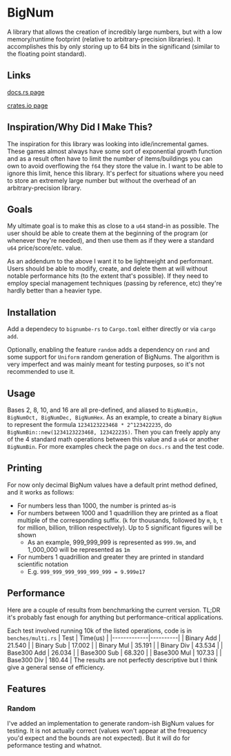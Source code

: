 # BigNum
A library that allows the creation of incredibly large numbers, but with a low
memory/runtime footprint (relative to arbitrary-precision libraries). It accomplishes this
by only storing up to 64 bits in the significand (similar to the floating point
standard).

## Links
[docs.rs page](https://docs.rs/bignumbe-rs/latest/bignumbe_rs/)

[crates.io page](https://crates.io/crates/bignumbe-rs)

## Inspiration/Why Did I Make This?
The inspiration for this library was looking into idle/incremental games. These games
almost always have some sort of exponential growth function and as a result often have to
limit the number of items/buildings you can own to avoid overflowing the `f64` they store
the value in. I want to be able to ignore this limit, hence this library. It's perfect for
situations where you need to store an extremely large number but without the overhead of
an arbitrary-precision library.

## Goals
My ultimate goal is to make this as close to a `u64` stand-in as possible. The user should
be able to create them at the beginning of the program (or whenever they're needed), and
then use them as if they were a standard `u64` price/score/etc. value. 

As an addendum to the above I want it to be lightweight and performant. Users should be
able to modify, create, and delete them at will without notable performance hits (to the
extent that's possible). If they need to employ special management techniques (passing by
reference, etc) they're hardly better than a heavier type.

## Installation
Add a dependecy to `bignumbe-rs` to `Cargo.toml` either directly or via `cargo add`. 

Optionally, enabling the feature `random` adds a dependency on `rand` and some support for
`Uniform` random generation of BigNums. The algorithm is very imperfect and was mainly
meant for testing purposes, so it's not recommended to use it.

## Usage
Bases 2, 8, 10, and 16 are all pre-defined, and aliased to
`BigNumBin, BigNumOct, BigNumDec, BigNumHex`. As an example, to create a binary `BigNum`
to represent the formula `1234123223468 * 2^123422235`, do
`BigNumBin::new(1234123223468, 123422235)`. Then you can freely apply any of the 4 standard
math operations between this value and a `u64` or another `BigNumBin`. For more examples
check the page on `docs.rs` and the test code.

## Printing
For now only decimal BigNum values have a default print method defined, and it works as 
follows:
- For numbers less than 1000, the number is printed as-is
- For numbers between 1000 and 1 quadrillion they are printed as a float multiple of the 
corresponding suffix. (`k` for thousands, followed by `m`, `b`, `t` for million, billion,
trillion respectively). Up to 5 significant figures will be shown
    - As an example, 999_999_999 is represented as `999.9m`, and 1_000_000 will be
    represented as `1m`
- For numbers 1 quadrillion and greater they are printed in standard scientific notation
    - E.g. `999_999_999_999_999_999 = 9.999e17`

## Performance
Here are a couple of results from benchmarking the current version. TL;DR it's probably
fast enough for anything but performance-critical applications. 

Each test involved running 10k of the listed operations, code is in `benches/multi.rs`
| Test        | Time(us) |
|-------------|----------|
| Binary Add  | 21.540   |
| Binary Sub  | 17.002   |
| Binary Mul  | 35.191   |
| Binary Div  | 43.534   |
| Base300 Add | 26.034   |
| Base300 Sub | 68.320   |
| Base300 Mul | 107.33   |
| Base300 Div | 180.44   |
The results are not perfectly descriptive but I think give a general sense of efficiency.

## Features

### Random
I've added an implementation to generate random-ish BigNum values for testing. It is not
actually correct (values won't appear at the frequency you'd expect and the bounds are
not expected). But it will do for peformance testing and whatnot.
